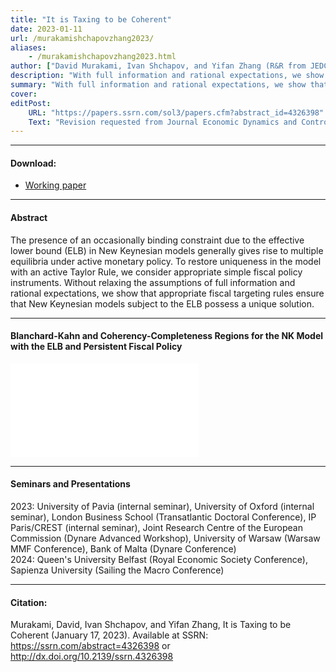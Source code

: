 ```yaml
---
title: "It is Taxing to be Coherent" 
date: 2023-01-11
url: /murakamishchapovzhang2023/
aliases: 
    - /murakamishchapovzhang2023.html
author: ["David Murakami, Ivan Shchapov, and Yifan Zhang (R&R from JEDC)"]
description: "With full information and rational expectations, we show that appropriate fiscal targeting rules ensure that New Keynesian models subject to the ZLB possess a unique solution." 
summary: "With full information and rational expectations, we show that appropriate fiscal targeting rules ensure that New Keynesian models subject to the ZLB possess a unique solution." 
cover:
editPost:
    URL: "https://papers.ssrn.com/sol3/papers.cfm?abstract_id=4326398"
    Text: "Revision requested from Journal Economic Dynamics and Control"
---
```


---

#### Download:

- [Working paper](https://papers.ssrn.com/sol3/papers.cfm?abstract_id=4326398)

---

#### Abstract

The presence of an occasionally binding constraint due to the effective lower bound (ELB) in New Keynesian models generally gives rise to multiple equilibria under active monetary policy. To restore uniqueness in the model with an active Taylor Rule, we consider appropriate simple fiscal policy instruments. Without relaxing the assumptions of full information and rational expectations, we show that appropriate fiscal targeting rules ensure that New Keynesian models subject to the ELB possess a unique solution.

---

#### Blanchard-Kahn and Coherency-Completeness Regions for the NK Model with the ELB and Persistent Fiscal Policy

![](/ms2023_fig1.pdf)  

---

#### Seminars and Presentations

2023: University of Pavia (internal seminar), University of Oxford (internal seminar), London Business School (Transatlantic Doctoral Conference), IP Paris/CREST (internal seminar), Joint Research Centre of the European Commission (Dynare Advanced Workshop), University of Warsaw (Warsaw MMF Conference), Bank of Malta (Dynare Conference)  
2024: Queen's University Belfast (Royal Economic Society Conference), Sapienza University (Sailing the Macro Conference)

---

#### Citation:

Murakami, David, Ivan Shchapov, and Yifan Zhang, It is Taxing to be Coherent (January 17, 2023). Available at SSRN: https://ssrn.com/abstract=4326398 or http://dx.doi.org/10.2139/ssrn.4326398


